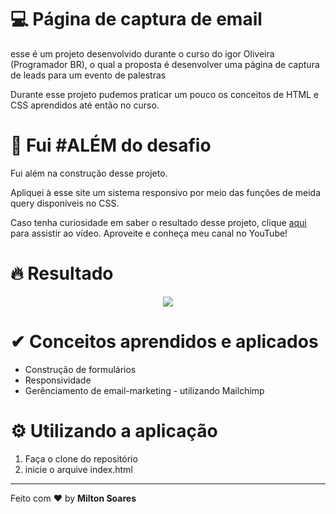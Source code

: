 <h1>💻 Página de captura de email </h1> 

<p> esse é um projeto desenvolvido durante o curso do igor Oliveira (Programador BR), o qual a proposta é desenvolver uma página de captura de leads para um evento de palestras </p>
<p>Durante esse projeto pudemos praticar um pouco os conceitos de HTML e CSS aprendidos até então no curso.</p>

# :rocket: Fui #ALÉM do desafio 
<p>Fui além na construção desse projeto.</p>
<p>Apliquei à esse site um sistema responsivo por meio das funções de meida query disponíveis no CSS.</p>

<p>Caso tenha curiosidade em saber o resultado desse projeto, clique <a href="https://youtu.be/6Pk1Cm8r23I" target="_blank">aqui</a> para assistir ao vídeo. Aproveite e conheça meu canal no YouTube!</p>

# 🔥 Resultado 

<div align="center">
  <img src="images/Projeto1-Prog-br.gif">
</div>

# ✔ Conceitos aprendidos e aplicados

<p>
  <ul>
    <li>Construção de formulários</li>
    <li>Responsividade</li>
    <li>Gerênciamento de email-marketing - utilizando Mailchimp </li>
  </ul>
</p>

# ⚙ Utilizando a aplicação
<p>
  <ol>
    <li>Faça o clone do repositório</li>
    <li>inicie o arquive index.html</li>    
  </ol>
</p>

---

Feito com ❤ by **Milton Soares**